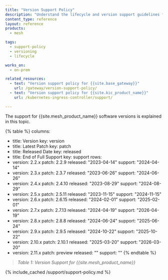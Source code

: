 ```yaml
---
title: "Version Support Policy"
description: "Understand the lifecycle and version support guidelines for {{site.mesh_product_name}}, including supported release timelines."
content_type: reference
layout: reference
products:
  - mesh

tags:
  - support-policy
  - versioning
  - lifecycle

works_on:
  - on-prem

related_resources:
  - text: "Version support policy for {{site.base_gateway}}"
    url: /gateway/version-support-policy/
  - text: "Version support policy for {{site.kic_product_name}}"
    url: /kubernetes-ingress-controller/support/

---
```

The support for {{site.mesh_product_name}} software versions is explained in this topic.

{% table %}
columns:
  - title: Version
    key: version
  - title: Latest Patch
    key: patch
  - title: Released Date
    key: released
  - title: End of Full Support
    key: support
rows:
  - version: 2.2.x
    patch: 2.2.9
    released: "2023-04-14"
    support: "2024-04-14"
  - version: 2.3.x
    patch: 2.3.7
    released: "2023-06-26"
    support: "2024-06-26"
  - version: 2.4.x
    patch: 2.4.10
    released: "2023-08-29"
    support: "2024-08-29"
  - version: 2.5.x
    patch: 2.5.11
    released: "2023-11-15"
    support: "2024-11-15"
  - version: 2.6.x
    patch: 2.6.15
    released: "2024-02-01"
    support: "2025-02-01"
  - version: 2.7.x
    patch: 2.7.13
    released: "2024-04-19"
    support: "2026-04-19"
  - version: 2.8.x
    patch: 2.8.8
    released: "2024-06-24"
    support: "2025-06-24"
  - version: 2.9.x
    patch: 2.9.5
    released: "2024-10-22"
    support: "2025-10-22"
  - version: 2.10.x
    patch: 2.10.1
    released: "2025-03-20"
    support: "2026-03-20"
  - version: 2.11.x
    patch: preview
    released: ""
    support: ""
{% endtable %}


> *Table 1: Version Support for {{site.mesh_product_name}}*

{% include_cached /support/support-policy.md %}